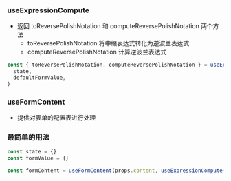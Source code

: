 ### useExpressionCompute

- 返回 toReversePolishNotation 和 computeReversePolishNotation 两个方法
  - toReversePolishNotation 将中缀表达式转化为逆波兰表达式
  - computeReversePolishNotation 计算逆波兰表达式

```js
const { toReversePolishNotation, computeReversePolishNotation } = useExpressionCompute(
  state,
  defaultFormValue,
)
```

### useFormContent

- 提供对表单的配置表进行处理

### 最简单的用法

```js
const state = {}
const formValue = {}

const formContent = useFormContent(props.content, useExpressionCompute(state, formValue))
```
